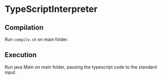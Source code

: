 # TypeScriptInterpreter

## Compilation
Run `compile.sh` on main folder.

## Execution
Run java Main on main folder, passing the typescript code to the standard input.

